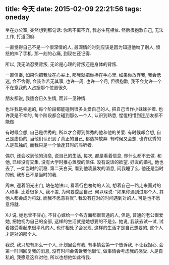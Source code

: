 title: 今天
date: 2015-02-09 22:21:56
tags: oneday
---

坐在办公室, 突然想到那句话: 你若不离不弃, 我必生死相依. 然后很抱歉自己, 无法工作, 打道回府.

一直觉得自己不是一个很深情的人, 最深情的时刻应该是因为知道他吻了别人, 愤怒的摔了手机. 那一刻的心痛, 到现在还记得.

所以, 我无法忍受背叛, 无论是心理的背叛还是身体的背叛.

一直信奉, 如果你把我放在心尖上, 那我就把你捧在手心里. 如果你放弃我, 我会低迷, 会不舍得, 会装作若无其事, 也许一周, 也许一个月, 但很抱歉, 我不会允许一个不在意我的人占据那个位置很久.

朋友都说, 我适合日久生情, 而非一见钟情.

也许我是幸运的, 每个阶段都能碰到很多关爱自己的人, 把自己当作小妹妹护着. 也许我是不幸的, 每个阶段都会碰到那么一个人, 认识到熟悉, 惺惺相惜到连朋友都不能做.

有时候会想, 自己是优秀的, 所以才会得到优秀的他和他的关爱. 有时候却会想, 自己是虚伪的, 当他们认识到了真正的自己, 都选择放弃. 有时候又会想, 也许优秀的人是孤独的, 而我只是一个恰逢其时的聆听者.

偶尔, 还会收到他的消息, 说自己的生活, 每次, 都是看着信息, 却什么都不去做. 和他, 已经没有交集, 没有大学时推心置腹的信任. 没有说话的欲望. 好友的婚礼, 他也去了, 一如当时的沉稳. 第二天白天, 看到他凌晨发的消息, 问我睡了么. 他还是当时的他, 我却已不是当时的我.

周末, 迎着阳光出门, 站在地铁口, 看着行色匆匆的人流, 想着自己一路走来面对的人和事. 比着很多人, 我不差, 为何要委屈自己. 何以琛说: "如果你遇到过那个人, 其他人都会成为将就, 而我不愿意将就". 我没有在对的时间遇到对的人, 可是也不愿意将就.

XJ 说, 她也曾不甘心, 不甘心嫁给一个各方面都很普通的人, 但是, 普通的老公很爱她, 把她视为自己的全部, 这样的生活就是她想要的不是么. 她说, 我该去试一试, 试着接受看起来很平凡的人, 也许相处了会发现, 这样的生活才是自己想要的, 这个人才是对的那个人.

我说, 我只想有那么一个人, 计划里会有我, 有事情会第一个告诉我, 不让我担心, 会第一时间回复我的消息, 没有时间会告诉我他很忙, 做事情会考虑我的感受. 人是自私的, 我愿意这样对他, 所以也想他如此待我.







